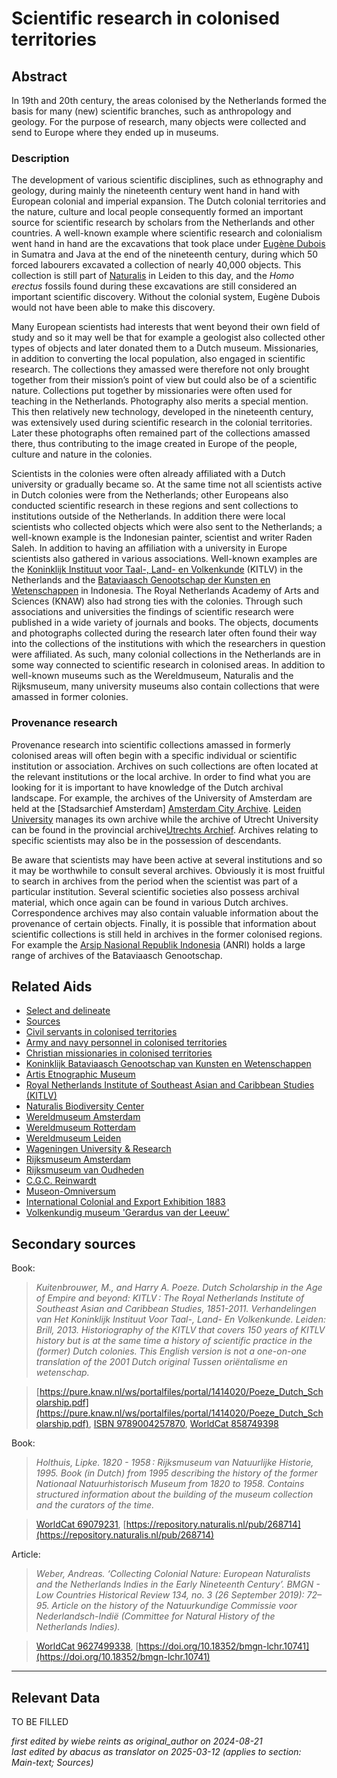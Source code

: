 
# Scientific research in colonised territories


## Abstract

In 19th and 20th century, the areas colonised by the Netherlands formed the basis for many (new) scientific branches, such as anthropology and geology. For the purpose of research, many objects were collected and send to Europe where they ended up in museums.

### Description

The development of various scientific disciplines, such as ethnography and geology, during mainly the nineteenth century went hand in hand with European colonial and imperial expansion. The Dutch colonial territories and the nature, culture and  local people consequently formed an important source for scientific research by scholars from the Netherlands and other countries. A well-known example where scientific research and colonialism went hand in hand are the excavations that took place under [Eugène Dubois](http://www.wikidata.org/entity/Q317176) in Sumatra and Java at the end of the nineteenth century, during which 50 forced labourers excavated a collection of nearly 40,000 objects. This collection is still part of [Naturalis]( https://app.colonialcollections.nl/en/research-aids/https%3A%2F%2Fn2t%252Enet%2Fark%3A%2F27023%2Fb897e22a1eae224b0ca13b5ec14d51cb) in Leiden to this day, and the _Homo erectus_ fossils found during these excavations are still considered an important scientific discovery. Without the colonial system, Eugène Dubois would not have been able to make this discovery.

Many European scientists had interests that went beyond their own field of study and so it may well be that for example a geologist also collected other types of objects and later donated them to a Dutch museum. Missionaries, in addition to converting the local population, also engaged in scientific research. The collections they amassed were therefore not only brought together from their mission’s point of view but could also be of a scientific nature. Collections put together by missionaries were often used for teaching in the Netherlands. Photography also merits a special mention. This then relatively new technology, developed in the nineteenth century, was extensively used during scientific research in the colonial territories. Later these photographs often remained part of the collections amassed there, thus contributing to the image created in Europe of the people, culture and nature in the colonies.

Scientists in the colonies were often already affiliated with a Dutch university or gradually became so. At the same time not all scientists active in Dutch colonies were from the Netherlands; other Europeans also conducted scientific research in these regions and sent collections to institutions outside of the Netherlands. In addition there were local scientists who collected objects which were also sent to the Netherlands; a well-known example is the Indonesian painter, scientist and writer Raden Saleh. In addition to having an affiliation with a university in Europe scientists also gathered in various associations. Well-known examples are the [Koninklijk Instituut voor Taal-, Land- en Volkenkunde](https://app.colonialcollections.nl/en/research-aids/https%3A%2F%2Fn2t%252Enet%2Fark%3A%2F27023%2F62191a1bbed9b315db786f2037417b4f) (KITLV) in the Netherlands and the [Bataviaasch Genootschap der Kunsten en Wetenschappen](https://app.colonialcollections.nl/en/research-aids/https%3A%2F%2Fn2t%252Enet%2Fark%3A%2F27023%2F879aa24d509fdae582d9cbd6cc60160c) in Indonesia. The Royal Netherlands Academy of Arts and Sciences (KNAW) also had strong ties with the colonies. Through such associations and universities the findings of scientific research were published in a wide variety of journals and books. The objects, documents and photographs collected during the research later often found their way into the collections of the institutions with which the researchers in question were affiliated. As such, many colonial collections in the Netherlands are in some way connected to scientific research in colonised areas. In addition to well-known museums such as the Wereldmuseum, Naturalis and the Rijksmuseum, many university museums also contain collections that were amassed in former colonies.

### Provenance research

Provenance research into scientific collections amassed in formerly colonised areas will often begin with a specific individual or scientific institution or association. Archives on such collections are often located at the relevant institutions or the local archive. In order to find what you are looking for it is important to have knowledge of the Dutch archival landscape. For example, the archives of the University of Amsterdam are held at the [Stadsarchief Amsterdam] [Amsterdam City Archive](https://archief.amsterdam/inventarissen/details/30114). [Leiden University](https://www.bibliotheek.universiteitleiden.nl/subject-guides/universiteitsarchieven#archieven) manages its own archive while the archive of Utrecht University can be found in the provincial archive[Utrechts Archief](https://hetutrechtsarchief.nl/). Archives relating to specific scientists may also be in the possession of descendants.

Be aware that scientists may have been active at several institutions and so it may be worthwhile to consult several archives. Obviously it is most fruitful to search in archives from the period when the scientist was part of a particular institution. Several scientific societies also possess archival material, which once again can be found in various Dutch archives. Correspondence archives may also contain valuable information about the provenance of certain objects. Finally, it is possible that information about scientific collections is still held in archives in the former colonised regions. For example the [Arsip Nasional Republik Indonesia](https://anri.go.id/) (ANRI) holds a large range of archives of the Bataviaasch Genootschap.


## Related Aids

 - [Select and delineate](niveau1/English/SelectAndDelineate_20240425.yml)  
 - [Sources](niveau1/English/Sources_20240501.yml)  
 - [Civil servants in colonised territories](niveau2/English/CivilServants_20240316.yml)  
 - [Army and navy personnel in colonised territories](niveau2/English/MilitaryAndNavy_20240417.yml)  
 - [Christian missionaries in colonised territories](niveau2/English/ChristianMission_20240417.yml)  
 - [Koninklijk Bataviaasch Genootschap van Kunsten en Wetenschappen](niveau3/English/BGKW_20240905.yml)  
 - [Artis Etnographic Museum](niveau3/English/EMArtis_20240712.yml)  
 - [Royal Netherlands Institute of Southeast Asian and Caribbean Studies (KITLV)](niveau3/English/KITLV_20240704.yml)  
 - [Naturalis Biodiversity Center](niveau3/English/Naturalis_20270710.yml)  
 - [Wereldmuseum Amsterdam](niveau3/English/WMAmsterdam_20240809.yml)  
 - [Wereldmuseum Rotterdam](niveau3/English/WMRotterdam_2040822.yml)  
 - [Wereldmuseum Leiden](niveau3/English/WMLeiden_20240508.yml)  
 - [Wageningen University & Research](niveau3/English/WageningenUniversity_20240508.yml)  
 - [Rijksmuseum Amsterdam](niveau3/English/RijksmuseumAmsterdam_20240905.yml)  
 - [Rijksmuseum van Oudheden](niveau3/English/RMO_20241106.yml)  
 - [C.G.C. Reinwardt](niveau3/English/Reinwardt_20241217.yml)  
 - [Museon-Omniversum](niveau3/English/Museon_20250513.yml)  
 - [International Colonial and Export Exhibition 1883](niveau3/English/Wereldtentoonstelling1883_20250602.yml)  
 - [Volkenkundig museum 'Gerardus van der Leeuw'](niveau3/English/GerardusLeeuw_20250602.yml)  

## Secondary sources

Book:
  > *Kuitenbrouwer, M., and Harry A. Poeze. Dutch Scholarship in the Age of Empire and beyond: KITLV : The Royal Netherlands Institute of Southeast Asian and Caribbean Studies, 1851-2011. Verhandelingen van Het Koninklijk Instituut Voor Taal-, Land- En Volkenkunde. Leiden: Brill, 2013.*
  > _Historiography of the KITLV that covers 150 years of KITLV history but is at the same time a history of scientific practice in the (former) Dutch colonies. This English version is not a one-on-one translation of the 2001 Dutch original Tussen oriëntalisme en wetenschap._  

  > [https://pure.knaw.nl/ws/portalfiles/portal/1414020/Poeze_Dutch_Scholarship.pdf](https://pure.knaw.nl/ws/portalfiles/portal/1414020/Poeze_Dutch_Scholarship.pdf), [ISBN 9789004257870](https://isbnsearch.org/isbn/9789004257870), [WorldCat 858749398](https://search.worldcat.org/title/858749398)

Book:
  > *Holthuis, Lipke. 1820 - 1958 : Rijksmuseum van Natuurlijke Historie, 1995.*
  > _Book (in Dutch) from 1995 describing the history of the former Nationaal Natuurhistorisch Museum from 1820 to 1958. Contains structured information about the building of the museum collection and the curators of the time._  

  > [WorldCat 69079231](https://search.worldcat.org/title/69079231), [https://repository.naturalis.nl/pub/268714](https://repository.naturalis.nl/pub/268714)

Article:
  > *Weber, Andreas. ‘Collecting Colonial Nature: European Naturalists and the Netherlands Indies in the Early Nineteenth Century’. BMGN - Low Countries Historical Review 134, no. 3 (26 September 2019): 72–95.*
  > _Article on the history of the Natuurkundige Commissie voor Nederlandsch-Indië (Committee for Natural History of the Netherlands Indies)._  

  > [WorldCat 9627499338](https://search.worldcat.org/title/9627499338), [https://doi.org/10.18352/bmgn-lchr.10741](https://doi.org/10.18352/bmgn-lchr.10741)



---
## Relevant Data 
TO BE FILLED

_first edited by wiebe reints as original_author on 2024-08-21_  
_last edited by abacus as translator on 2025-03-12
(applies to section: Main-text; Sources)_
        